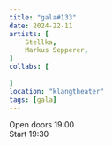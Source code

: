 ```yaml
---
title: "gala#133"
date: 2024-22-11
artists: [
  	Stellka, 
 	Markus Sepperer, 
]
collabs: [
	
]
location: "klangtheater"
tags: [gala]
---
```

Open doors 19:00  
Start 19:30
